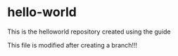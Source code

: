 # hello-world
This is the helloworld repository created using the guide

This file is modified after creating a branch!!!
